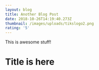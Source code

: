 ```yaml
---
layout: blog
title: Another Blog Post
date: 2018-10-26T14:19:40.273Z
thumbnail: /images/uploads/tikslogo2.png
rating: '5'
---
```

This is awesome stuff!
# Title is here

